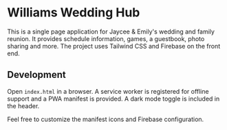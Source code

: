# Williams Wedding Hub

This is a single page application for Jaycee & Emily's wedding and family reunion. It provides schedule information, games, a guestbook, photo sharing and more. The project uses Tailwind CSS and Firebase on the front end.

## Development
Open `index.html` in a browser. A service worker is registered for offline support and a PWA manifest is provided. A dark mode toggle is included in the header.

Feel free to customize the manifest icons and Firebase configuration.
